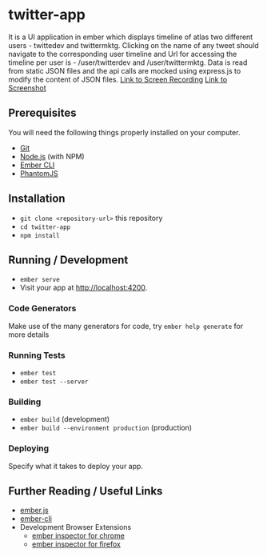 # twitter-app

It is a UI application in ember which displays timeline of atlas two different users - twittedev and twittermktg. Clicking on the name of any tweet should navigate to the corresponding user timeline and Url for accessing the timeline per user is - /user/twitterdev and /user/twittermktg. Data is read from static JSON files and the api calls are mocked using express.js to modify the content of JSON files.
[Link to Screen Recording](https://github.com/manasap/twitter-app/blob/master/twitter-app-screen-recording.mov)
[Link to Screenshot](https://github.com/manasap/twitter-app/blob/master/twitter-app.png)

## Prerequisites

You will need the following things properly installed on your computer.

* [Git](https://git-scm.com/)
* [Node.js](https://nodejs.org/) (with NPM)
* [Ember CLI](https://ember-cli.com/)
* [PhantomJS](http://phantomjs.org/)

## Installation

* `git clone <repository-url>` this repository
* `cd twitter-app`
* `npm install`

## Running / Development

* `ember serve`
* Visit your app at [http://localhost:4200](http://localhost:4200).

### Code Generators

Make use of the many generators for code, try `ember help generate` for more details

### Running Tests

* `ember test`
* `ember test --server`

### Building

* `ember build` (development)
* `ember build --environment production` (production)

### Deploying

Specify what it takes to deploy your app.

## Further Reading / Useful Links

* [ember.js](http://emberjs.com/)
* [ember-cli](https://ember-cli.com/)
* Development Browser Extensions
  * [ember inspector for chrome](https://chrome.google.com/webstore/detail/ember-inspector/bmdblncegkenkacieihfhpjfppoconhi)
  * [ember inspector for firefox](https://addons.mozilla.org/en-US/firefox/addon/ember-inspector/)
